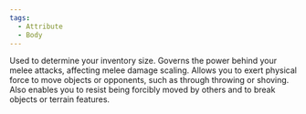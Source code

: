 ```yaml
---
tags:
  - Attribute
  - Body
---
```

Used to determine your inventory size. Governs the power behind your melee attacks, affecting melee damage scaling. Allows you to exert physical force to move objects or opponents, such as through throwing or shoving. Also enables you to resist being forcibly moved by others and to break objects or terrain features.